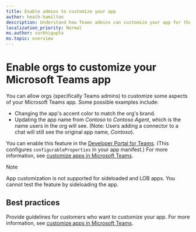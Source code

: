 ```yaml
---
title: Enable admins to customize your app
author: heath-hamilton
description: Understand how Teams admins can customize your app for their org.
localization_priority: Normal
ms.author: surbhigupta
ms.topic: overview
---
```

# Enable orgs to customize your Microsoft Teams app

You can allow orgs (specifically Teams admins) to customize some aspects of your Microsoft Teams app. Some possible examples include:

* Changing the app's accent color to match the org's brand.
* Updating the app name from *Contoso* to *Contoso Agent*, which is the name users in the org will see. (Note: Users adding a connector to a chat will still see the original app name, *Contoso*).

You can enable this feature in the [Developer Portal for Teams](https://dev.teams.microsoft.com/home). (This configures `configurableProperties` in your app manifest.) For more information, see [customize apps in Microsoft Teams](/MicrosoftTeams/customize-apps).

> [!NOTE]
> App customization is not supported for sideloaded and LOB apps. You cannot test the feature by sideloading the app.

## Best practices

Provide guidelines for customers who want to customize your app. For more information, see [customize apps in Microsoft Teams](/MicrosoftTeams/customize-apps).
